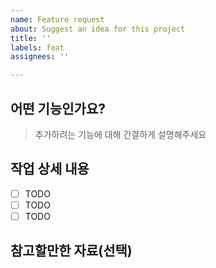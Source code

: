```yaml
---
name: Feature request
about: Suggest an idea for this project
title: ''
labels: feat
assignees: ''

---
```


## 어떤 기능인가요?

> 추가하려는 기능에 대해 간결하게 설명해주세요
> 

## 작업 상세 내용

- [ ] TODO
- [ ] TODO
- [ ] TODO

## 참고할만한 자료(선택)

